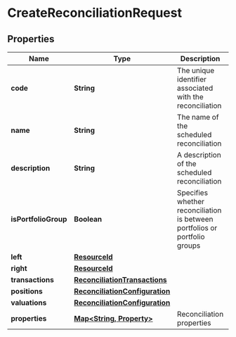 

# CreateReconciliationRequest


## Properties

| Name | Type | Description | Notes |
|------------ | ------------- | ------------- | -------------|
|**code** | **String** | The unique identifier associated with the reconciliation |  |
|**name** | **String** | The name of the scheduled reconciliation |  [optional] |
|**description** | **String** | A description of the scheduled reconciliation |  [optional] |
|**isPortfolioGroup** | **Boolean** | Specifies whether reconciliation is between portfolios or portfolio groups |  [optional] |
|**left** | [**ResourceId**](ResourceId.md) |  |  [optional] |
|**right** | [**ResourceId**](ResourceId.md) |  |  [optional] |
|**transactions** | [**ReconciliationTransactions**](ReconciliationTransactions.md) |  |  [optional] |
|**positions** | [**ReconciliationConfiguration**](ReconciliationConfiguration.md) |  |  [optional] |
|**valuations** | [**ReconciliationConfiguration**](ReconciliationConfiguration.md) |  |  [optional] |
|**properties** | [**Map&lt;String, Property&gt;**](Property.md) | Reconciliation properties |  [optional] |



